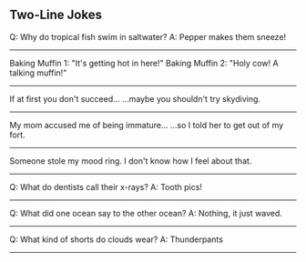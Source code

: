 ## Two-Line Jokes

Q: Why do tropical fish swim in saltwater?
A: Pepper makes them sneeze!

---

Baking Muffin 1: "It's getting hot in here!"
Baking Muffin 2: "Holy cow!  A talking muffin!"

---

If at first you don't succeed...
...maybe you shouldn't try skydiving.

---

My mom accused me of being immature...
...so I told her to get out of my fort.

---

Someone stole my mood ring.
I don't know how I feel about that.

---

Q: What do dentists call their x-rays?
A: Tooth pics!

---

Q: What did one ocean say to the other ocean?
A: Nothing, it just waved.

---

Q: What kind of shorts do clouds wear?
A: Thunderpants

---